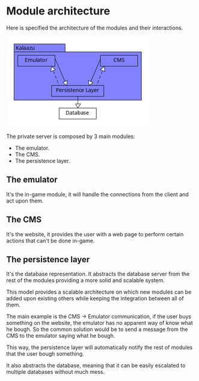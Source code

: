 Module architecture
===================

Here is specified the architecture of the modules and their interactions.

![diagram](uml/Module%20architecture.png)

The private server is composed by 3 main modules:

 * The emulator.
 * The CMS.
 * The persistence layer.
 
The emulator
------------

It's the in-game module, it will handle the connections from the client and act upon them.

The CMS
-------

It's the website, it provides the user with a web page to perform certain actions that can't be done in-game.

The persistence layer
---------------------

It's the database representation.
It abstracts the database server from the rest of the modules providing a more solid and scalable system.

This model provides a scalable architecture on which new modules can be added upon existing others while keeping the integration between all of them.

The main example is the CMS -> Emulator communication, if the user buys something on the website, the emulator has no apparent way of know what he bough.
So the common solution would be to send a message from the CMS to the emulator saying what he bough.

This way, the persistence layer will automatically notify the rest of modules that the user bough something.

It also abstracts the database, meaning that it can be easily escalated to multiple databases without much mess.